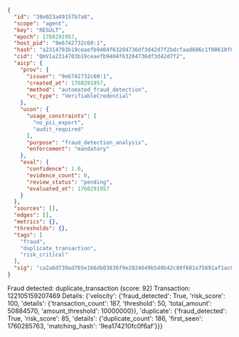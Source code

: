 ```json
{
  "id": "38e023a49157b7a8",
  "scope": "agent",
  "key": "RESULT",
  "epoch": 1760291957,
  "host_pid": "9e6742732c60:1",
  "hash": "a2314703b19ceaefb9404f63204736df3d42d7f2bdcfaad686c1f00610f619ba",
  "cid": "QmV1a2314703b19ceaefb9404f63204736df3d42d7f2",
  "aicp": {
    "prov": {
      "issuer": "9e6742732c60:1",
      "created_at": 1760291957,
      "method": "automated_fraud_detection",
      "vc_type": "VerifiableCredential"
    },
    "ucon": {
      "usage_constraints": [
        "no_pii_export",
        "audit_required"
      ],
      "purpose": "fraud_detection_analysis",
      "enforcement": "mandatory"
    },
    "eval": {
      "confidence": 1.0,
      "evidence_count": 0,
      "review_status": "pending",
      "evaluated_at": 1760291957
    }
  },
  "sources": [],
  "edges": [],
  "metrics": {},
  "thresholds": {},
  "tags": [
    "fraud",
    "duplicate_transaction",
    "risk_critical"
  ],
  "sig": "ca2a6d739ad765e166db03836f9e2824649b540b42c89f681e75691af1ac03a1"
}
```

Fraud detected: duplicate_transaction (score: 92)
Transaction: 122105159207469
Details: {'velocity': {'fraud_detected': True, 'risk_score': 100, 'details': {'transaction_count': 187, 'threshold': 50, 'total_amount': 50884570, 'amount_threshold': 10000000}}, 'duplicate': {'fraud_detected': True, 'risk_score': 85, 'details': {'duplicate_count': 186, 'first_seen': 1760285763, 'matching_hash': '9ea174210fc0f6af'}}}
